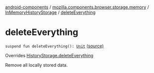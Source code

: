 [android-components](../../index.md) / [mozilla.components.browser.storage.memory](../index.md) / [InMemoryHistoryStorage](index.md) / [deleteEverything](./delete-everything.md)

# deleteEverything

`suspend fun deleteEverything(): `[`Unit`](https://kotlinlang.org/api/latest/jvm/stdlib/kotlin/-unit/index.html) [(source)](https://github.com/mozilla-mobile/android-components/blob/master/components/browser/storage-memory/src/main/java/mozilla/components/browser/storage/memory/InMemoryHistoryStorage.kt#L135)

Overrides [HistoryStorage.deleteEverything](../../mozilla.components.concept.storage/-history-storage/delete-everything.md)

Remove all locally stored data.

